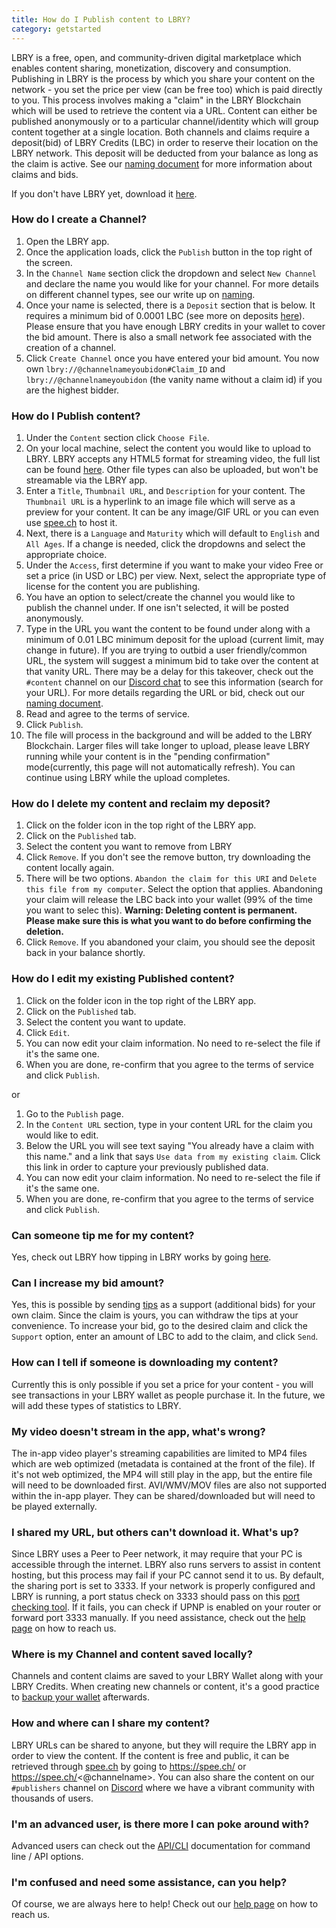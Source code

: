```yaml
---
title: How do I Publish content to LBRY?
category: getstarted
---
```


LBRY is a free, open, and community-driven digital marketplace which enables content sharing, monetization, discovery and consumption. Publishing in LBRY is the process by which you share your content on the network - you set the price per view (can be free too) which is paid directly to you. This process involves making a "claim" in the LBRY Blockchain which will be used to retrieve the content via a URL. Content can either be published anonymously or to a particular channel/identity which will group content together at a single location. Both channels and claims require a deposit(bid) of LBRY Credits (LBC) in order to reserve their location on the LBRY network. This deposit will be deducted from your balance as long as the claim is active. See our [naming document](https://lbry.io/faq/naming) for more information about claims and bids. 

If you don't have LBRY yet, download it [here](https://lbry.io/get).

### How do I create a Channel?

1. Open the LBRY app.
2. Once the application loads, click the `Publish` button in the top right of the screen.
3. In the `Channel Name` section click the dropdown and select `New Channel` and  declare the name you would like for your channel. For more details on different channel types, see our write up on [naming](https://lbry.io/faq/naming).
4. Once your name is selected, there is a `Deposit` section that is below. It requires a minimum bid of 0.0001 LBC (see more on deposits [here](https://lbry.io/faq/naming)). Please ensure that you have enough LBRY credits in your wallet to cover the bid amount.  There is also a small network fee associated with the creation of a channel. 
5. Click `Create Channel` once you have entered your bid amount. You now own `lbry://@channelnameyoubidon#Claim_ID` and `lbry://@channelnameyoubidon` (the vanity name without a claim id) if you are the highest bidder.

### How do I Publish content? 

1. Under the `Content` section click `Choose File`.
2. On your local machine, select the content you would like to upload to LBRY.  LBRY accepts any HTML5 format for streaming video, the full list can be found [here](https://developer.mozilla.org/en-US/docs/Web/HTML/Supported_media_formats). Other file types can also be uploaded, but won't be streamable via the LBRY app. 
3. Enter a `Title`, `Thumbnail URL`, and `Description` for your content.  The `Thumbnail URL` is a hyperlink to an image file which will serve as a preview for your content. It can be any image/GIF URL or you can even use [spee.ch](https://www.spee.ch) to host it.
4. Next, there is a `Language` and `Maturity` which will default to `English` and `All Ages`.  If a change is needed, click the dropdowns and select the appropriate choice. 
5. Under the `Access`, first determine if you want to make your video Free or set a price (in USD or LBC) per view. Next, select the appropriate type of license for the content you are publishing.
6. You have an option to select/create the channel you would like to publish the channel under. If one isn't selected, it will be posted anonymously.
7. Type in the URL you want the content to be found under along with a minimum of 0.01 LBC minimum deposit for the upload (current limit, may change in future). If you are trying to outbid a user friendly/common URL, the system will suggest a minimum bid to take over the content at that vanity URL. There may be a delay for this takeover, check out the `#content` channel on our [Discord chat](https://chat.lbry.io) to see this information (search for your URL). For more details regarding the URL or bid, check out our [naming document](https://lbry.io/faq/naming).
8. Read and agree to the terms of service.
9. Click `Publish`.
10. The file will process in the background and will be added to the LBRY Blockchain. Larger files will take longer to upload, please leave LBRY running while your content is in the "pending confirmation" mode(currently, this page will not automatically refresh).  You can continue using LBRY while the upload completes.

### How do I delete my content and reclaim my deposit? 

1. Click on the folder icon in the top right of the LBRY app. 
2. Click on the `Published` tab.
3. Select the content you want to remove from LBRY 
4. Click `Remove`. If you don't see the remove button, try downloading the content locally again. 
5. There will be two options. `Abandon the claim for this URI` and `Delete this file from my computer`. Select the option that applies.  Abandoning your claim will release the LBC back into your wallet (99% of the time you want to selec this). **Warning: Deleting content is permanent. Please make sure this is what you want to do before confirming the deletion.**
6. Click `Remove`. If you abandoned your claim, you should see the deposit back in your balance shortly. 

### How do I edit my existing Published content? 
1. Click on the folder icon in the top right of the LBRY app. 
2. Click on the `Published` tab.
3. Select the content you want to update.
4. Click `Edit`.
5. You can now edit your claim information. No need to re-select the file if it's the same one. 
6. When you are done, re-confirm that you agree to the terms of service and click `Publish`.

or

1. Go to the `Publish` page.
2. In the `Content URL` section, type in your content URL for the claim you would like to edit.
3. Below the URL you will see text saying "You already have a claim with this name." and a link that says `Use data from my existing claim`. Click this link in order to capture your previously published data. 
4. You can now edit your claim information. No need to re-select the file if it's the same one. 
5. When you are done, re-confirm that you agree to the terms of service and click `Publish`.

### Can someone tip me for my content? 

Yes, check out LBRY how tipping in LBRY works by going [here](https://lbry.io/faq/tipping).

### Can I increase my bid amount?

Yes, this is possible by sending [tips](https://lbry.io/faq/tipping) as a support (additional bids) for your own claim. Since the claim is yours, you can withdraw the tips at your convenience.  To increase your bid, go to the desired claim and click the `Support` option, enter an amount of LBC to add to the claim, and click `Send`. 

### How can I tell if someone is downloading my content?

Currently this is only possible if you set a price for your content - you will see transactions in your LBRY wallet as people purchase it. In the future, we will add these types of statistics to LBRY. 

### My video doesn't stream in the app, what's wrong?

The in-app video player's streaming capabilities are limited to MP4 files which are web optimized (metadata is contained at the front of the file). If it's not web optimized, the MP4 will still play in the app, but the entire file will need to be downloaded first. AVI/WMV/MOV files are also not supported within the in-app player. They can be shared/downloaded but will need to be played externally. 

### I shared my URL, but others can't download it. What's up? 

Since LBRY uses a Peer to Peer network, it may require that your PC is accessible through the internet. LBRY also runs servers to assist in content hosting, but this process may fail if your PC cannot send it to us. By default, the sharing port is set to 3333. If your network is properly configured and LBRY is running, a port status check on 3333 should pass on this [port checking tool](https://www.canyouseeme.org). If it fails, you can check if UPNP is enabled on your router or forward port 3333 manually. If you need assistance, check out the [help page](https://lbry.io/faq/how-to-report-bugs) on how to reach us.

### Where is my Channel and content saved locally?

Channels and content claims are saved to your LBRY Wallet along with your LBRY Credits. When creating new channels or content, it's a good practice to [backup your wallet](https://lbry.io/faq/how-to-backup-wallet) afterwards. 

### How and where can I share my content?

LBRY URLs can be shared to anyone, but they will require the LBRY app in order to view the content. If the content is free and public, it can be retrieved through [spee.ch](https://www.spee.ch) by going to https://spee.ch/<claimname> or https://spee.ch/<@channelname>. You can also share the content on our `#publishers` channel on [Discord](https://chat.lbry.io) where we have a vibrant community with thousands of users. 

### I'm an advanced user, is there more I can poke around with? 

Advanced users can check out the [API/CLI](https://lbryio.github.io/lbry/) documentation for command line / API options. 

### I'm confused and need some assistance, can you help?

Of course, we are always here to help! Check out our [help page](https://lbry.io/faq/how-to-report-bugs) on how to reach us. 
